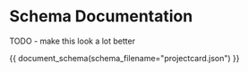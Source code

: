 # Schema Documentation

TODO - make this look a lot better

{{ document_schema(schema_filename="projectcard.json") }}
